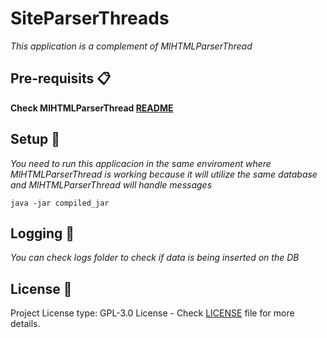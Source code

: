 # SiteParserThreads

_This application is a complement of MlHTMLParserThread_

## Pre-requisits 📋

__Check MlHTMLParserThread [README](https://github.com/bofus10/MlHTMLParserThread/blob/7e7392a18e26a027295157737e2aff417e160391/README.md)__

## Setup 🔧
_You need to run this applicacion in the same enviroment where MlHTMLParserThread is working_
_because it will utilize the same database and MlHTMLParserThread will handle messages_

```
java -jar compiled_jar
```

## Logging 🔩

_You can check logs folder to check if data is being inserted on the DB_

## License 📄

Project License type:  GPL-3.0 License - Check [LICENSE](LICENSE) file for more details.
